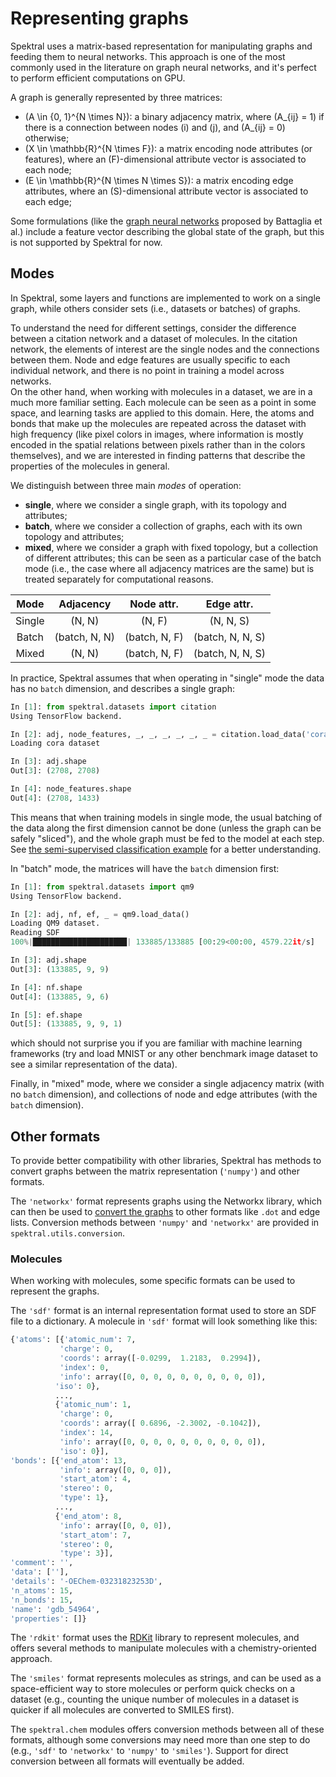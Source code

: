 # Representing graphs

Spektral uses a matrix-based representation for manipulating graphs and feeding them to neural networks. This approach is one of the most commonly used in the literature on graph neural networks, and it's perfect to perform efficient computations on GPU.

A graph is generally represented by three matrices:

- \(A \in \{0, 1\}^{N \times N}\): a binary adjacency matrix, where \(A_{ij} = 1\) if there is a connection between nodes \(i\) and \(j\), and \(A_{ij} = 0\) otherwise;
- \(X \in \mathbb{R}^{N \times F}\): a matrix encoding node attributes (or features), where an \(F\)-dimensional attribute vector is associated to each node;
- \(E \in \mathbb{R}^{N \times N \times S}\): a matrix encoding edge attributes, where an \(S\)-dimensional attribute vector is associated to each edge;

Some formulations (like the [graph neural networks](https://arxiv.org/abs/1806.01261) proposed by Battaglia et al.) include a feature vector describing the global state of the graph, but this is not supported by Spektral for now. 

## Modes

In Spektral, some layers and functions are implemented to work on a single graph, while others consider sets (i.e., datasets or batches) of graphs. 

To understand the need for different settings, consider the difference between a citation network and a dataset of molecules.
In the citation network, the elements of interest are the single nodes and the connections between them. Node and edge features are usually specific to each individual network, and there is no point in training a model across networks.  
On the other hand, when working with molecules in a dataset, we are in a much more familiar setting. Each molecule can be seen as a point in some space, and learning tasks are applied to this domain. Here, the atoms and bonds that make up the molecules are repeated across the dataset with high frequency (like pixel colors in images, where information is mostly encoded in the spatial relations between pixels rather than in the colors themselves), and we are interested in finding patterns that describe the properties of the molecules in general. 

We distinguish between three main _modes_ of operation: 

- **single**, where we consider a single graph, with its topology and attributes;
- **batch**, where we consider a collection of graphs, each with its own topology and attributes;
- **mixed**, where we consider a graph with fixed topology, but a collection of 
different attributes; this can be seen as a particular case of the batch mode (i.e., the case where all adjacency matrices are the same) but is treated separately for computational reasons. 

|Mode  |Adjacency    |Node attr.   |Edge attr.      |
|:----:|:-----------:|:-----------:|:--------------:|
|Single|(N, N)       |(N, F)       |(N, N, S)       |
|Batch |(batch, N, N)|(batch, N, F)|(batch, N, N, S)|
|Mixed |(N, N)       |(batch, N, F)|(batch, N, N, S)|


In practice, Spektral assumes that when operating in "single" mode the data has no `batch` dimension, and describes a single graph:

```py
In [1]: from spektral.datasets import citation
Using TensorFlow backend.

In [2]: adj, node_features, _, _, _, _, _, _ = citation.load_data('cora')
Loading cora dataset

In [3]: adj.shape
Out[3]: (2708, 2708)

In [4]: node_features.shape
Out[4]: (2708, 1433)
```

This means that when training models in single mode, the usual batching of the data along the first dimension cannot be done (unless the graph can be safely "sliced"), and the whole graph must be fed to the model at each step. See [the semi-supervised classification example](https://github.com/danielegrattarola/spektral/blob/master/examples/semi_sup_classification_gcn.py) for a better understanding.

In "batch" mode, the matrices will have the `batch` dimension first: 

```py
In [1]: from spektral.datasets import qm9
Using TensorFlow backend.

In [2]: adj, nf, ef, _ = qm9.load_data()
Loading QM9 dataset.
Reading SDF
100%|█████████████████████| 133885/133885 [00:29<00:00, 4579.22it/s]

In [3]: adj.shape
Out[3]: (133885, 9, 9)

In [4]: nf.shape
Out[4]: (133885, 9, 6)

In [5]: ef.shape
Out[5]: (133885, 9, 9, 1)
```

which should not surprise you if you are familiar with machine learning frameworks (try and load MNIST or any other benchmark image dataset to see a similar representation of the data).

Finally, in "mixed" mode, where we consider a single adjacency matrix (with no `batch` dimension), and collections of node and edge attributes (with the `batch` dimension).

## Other formats

To provide better compatibility with other libraries, Spektral has methods to convert graphs between the matrix representation (`'numpy'`) and other formats. 

The `'networkx'` format represents graphs using the Networkx library, which can then be used to [convert the graphs](https://networkx.github.io/documentation/networkx-1.10/reference/convert.html) to other formats like `.dot` and edge lists. 
Conversion methods between `'numpy'` and `'networkx'` are provided in `spektral.utils.conversion`.


### Molecules

When working with molecules, some specific formats can be used to represent the graphs. 

The `'sdf'` format is an internal representation format used to store an SDF file to a dictionary. A molecule in `'sdf'` format will look something like this: 

```py
{'atoms': [{'atomic_num': 7,
           'charge': 0,
           'coords': array([-0.0299,  1.2183,  0.2994]),
           'index': 0,
           'info': array([0, 0, 0, 0, 0, 0, 0, 0, 0, 0]),
          'iso': 0},
          ...,
          {'atomic_num': 1,
           'charge': 0,
           'coords': array([ 0.6896, -2.3002, -0.1042]),
           'index': 14,
           'info': array([0, 0, 0, 0, 0, 0, 0, 0, 0, 0]),
           'iso': 0}],
'bonds': [{'end_atom': 13,
           'info': array([0, 0, 0]),
           'start_atom': 4,
           'stereo': 0,
           'type': 1},
          ...,
          {'end_atom': 8,
           'info': array([0, 0, 0]),
           'start_atom': 7,
           'stereo': 0,
           'type': 3}],
'comment': '',
'data': [''],
'details': '-OEChem-03231823253D',
'n_atoms': 15,
'n_bonds': 15,
'name': 'gdb_54964',
'properties': []}
```

The `'rdkit'` format uses the [RDKit](http://www.rdkit.org/docs/index.html) library to represent molecules, and offers several methods to manipulate molecules with a chemistry-oriented approach.

The `'smiles'` format represents molecules as strings, and can be used as a space-efficient way to store molecules or perform quick checks on a dataset (e.g., counting the unique number of molecules in a dataset is quicker if all molecules are converted to SMILES first).

The `spektral.chem` modules offers conversion methods between all of these formats, although some conversions may need more than one step to do (e.g., `'sdf'` to `'networkx'` to `'numpy'` to `'smiles'`). Support for direct conversion between all formats will eventually be added.